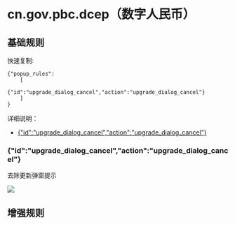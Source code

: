 # cn.gov.pbc.dcep（数字人民币）

## 基础规则

快速复制:
```
{"popup_rules":
    [
        {"id":"upgrade_dialog_cancel","action":"upgrade_dialog_cancel"}
    ]
}
```
详细说明：
- [{"id":"upgrade_dialog_cancel","action":"upgrade_dialog_cancel"}](#idupgrade_dialog_cancelactionupgrade_dialog_cancel)

### {"id":"upgrade_dialog_cancel","action":"upgrade_dialog_cancel"}
去除更新弹窗提示

![](./assets/upgrade_dialog_cancel.jpg)

## 增强规则

